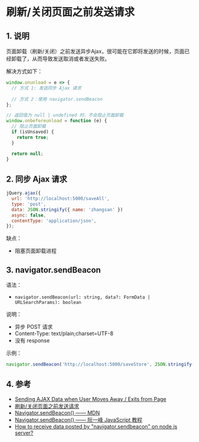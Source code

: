 <!--#region
@author 吴钦飞
@email wuqinfei@qq.com
@create date 2023-10-12 20:08:08
@modify date 2024-04-25 19:23:57
@desc [description]
#endregion-->

# 刷新/关闭页面之前发送请求

## 1. 说明

页面卸载（刷新/关闭）之前发送异步Ajax，很可能在它即将发送的时候，页面已经卸载了，从而导致发送取消或者发送失败。

解决方式如下：

```javascript
window.onunload = e => {
  // 方式 1: 发送同步 Ajax 请求
  
  // 方式 2：使用 navigator.sendBeacon
};

// 返回值为 null | undefined 时，不会阻止页面卸载
window.onbeforeunload = function (e) {
  // 阻止页面卸载
  if (isUnsaved) {
    return true;
  }

  return null;
}

```

## 2. 同步 Ajax 请求

```javascript
jQuery.ajax({
  url: 'http://localhost:5000/saveAll',
  type: 'post',
  data: JSON.stringify({ name: 'zhangsan' })
  async: false,
  contentType: 'application/json',
});
```

缺点：

* 阻塞页面卸载进程

## 3. navigator.sendBeacon

语法：

* `navigator.sendBeacon(url: string, data?: FormData | URLSearchParams): boolean`

说明：

* 异步 POST 请求
* Content-Type: text/plain;charset=UTF-8 
* 没有 response

示例：

```javascript
navigator.sendBeacon('http://localhost:5000/saveStore', JSON.stringify({name: 'zhangsan'}))
```

## 4. 参考

* [Sending AJAX Data when User Moves Away / Exits from Page](https://usefulangle.com/post/62/javascript-send-data-to-server-on-page-exit-reload-redirect)
* [刷新/关闭页面之前发送请求](https://cloud.tencent.com/developer/article/1731066)
* [Navigator.sendBeacon() —— MDN](https://developer.mozilla.org/zh-CN/docs/Web/API/Navigator/sendBeacon)
* [Navigator.sendBeacon() —— 阮一峰 JavaScript 教程](https://www.bookstack.cn/read/javascript-tutorial/spilt.5.docs-bom-xmlhttprequest.md)
* [How to receive data posted by "navigator.sendbeacon" on node.js server?](https://stackoverflow.com/questions/31355128/how-to-receive-data-posted-by-navigator-sendbeacon-on-node-js-server)